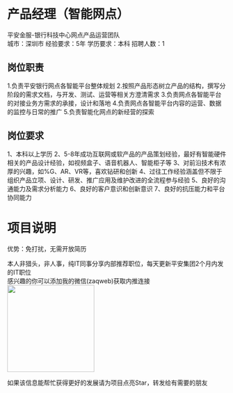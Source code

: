 # 产品经理（智能网点）
平安金服-银行科技中心网点产品运营团队  
城市：深圳市 经验要求：5年 学历要求：本科  招聘人数：1

## 岗位职责
1.负责平安银行网点各智能平台整体规划
   2.按照产品形态树立产品的结构，撰写分阶段的需求文档，与开发、测试、运营等相关方澄清需求
   3.负责网点各智能平台的对接业务方需求的承接，设计和落地
   4.负责网点各智能平台内容的运营、数据的监控与日常的推广
   5.负责智能化网点的新经营的探索

## 岗位要求
1、本科以上学历
   2、5-8年成功互联网或软产品的产品策划经验，最好有智能硬件相关的产品设计经验，如视频盒子、语音机器人、智能柜子等
   3、对前沿技术有浓厚的兴趣，如%G、AR、VR等，喜欢钻研和创新
   4、过往工作经验涵盖但不限于组织产品立项、设计、研发、推广应用及维护改进的全流程参与经验
   5、良好的沟通能力及需求分析能力
   6、良好的客户意识和创新意识
   7、良好的抗压能力和平台协同能力

# 项目说明

优势：免打扰，无需开放简历

本人非猎头，非人事，纯IT同事分享内部推荐职位，每天更新平安集团2个月内发的IT职位  
感兴趣的你可以添加我的微信(zaqweb)获取内推连接  
<img src="https://github.com/zaqweb/PA-IT-JOBS/blob/master/WechatICode.jpeg"  height="200" width="200">

如果该信息能帮忙获得更好的发展请为项目点亮Star，转发给有需要的朋友




